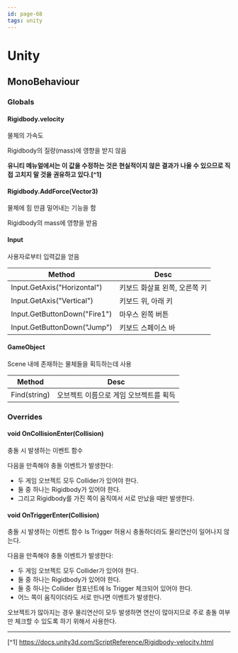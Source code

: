 ```yaml
---
id: page-68
tags: unity
---
```

# Unity

## MonoBehaviour

### Globals

#### Rigidbody.velocity

물체의 가속도

Rigidbody의 질량(mass)에 영향을 받지 않음

**유니티 메뉴얼에서는 이 값을 수정하는 것은 현실적이지 않은 결과가 나올 수 있으므로 직접 고치지 말 것을 권유하고 있다.[^1]**

#### Rigidbody.AddForce(Vector3)

물체에 힘 만큼 밀어내는 기능을 함

Rigidbody의 mass에 영향을 받음

#### Input

사용자로부터 입력값을 얻음

Method | Desc
--- | ---
Input.GetAxis("Horizontal") | 키보드 화살표 왼쪽, 오른쪽 키
Input.GetAxis("Vertical") | 키보드 위, 아래 키
Input.GetButtonDown("Fire1") | 마우스 왼쪽 버튼
Input.GetButtonDown("Jump") | 키보드 스페이스 바

#### GameObject

Scene 내에 존재하는 물체들을 획득하는데 사용

Method | Desc
--- | ---
Find(string) | 오브젝트 이름으로 게임 오브젝트를 획득

### Overrides

#### void OnCollisionEnter(Collision)

충돌 시 발생하는 이벤트 함수

다음을 만족해야 충돌 이벤트가 발생한다:

* 두 게임 오브젝트 모두 Collider가 있어야 한다.
* 둘 중 하나는 Rigidbody가 있어야 한다.
* 그리고 Rigidbody를 가진 쪽이 움직여서 서로 만났을 때만 발생한다.

#### void OnTriggerEnter(Collision)

충돌 시 발생하는 이벤트 함수
Is Trigger 허용시 충돌하더라도 물리연산이 일어나지 않는다.

다음을 만족해야 충돌 이벤트가 발생한다:

* 두 게임 오브젝트 모두 Collider가 있어야 한다.
* 둘 중 하나는 Rigidbody가 있어야 한다.
* 둘 중 하나는 Collider 컴포넌트에 Is Trigger 체크되어 있어야 한다.
* 어느 쪽이 움직이더라도 서로 만나면 이벤트가 발생한다.

오브젝트가 많아지는 경우 물리연산이 모두 발생하면 연산이 많아지므로 주로 충돌 여부만 체크할 수
있도록 하기 위해서 사용한다.

---

[^1] https://docs.unity3d.com/ScriptReference/Rigidbody-velocity.html
